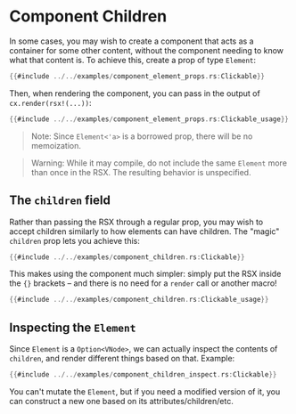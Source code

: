# Component Children

In some cases, you may wish to create a component that acts as a container for some other content, without the component needing to know what that content is. To achieve this, create a prop of type `Element`:

```rust
{{#include ../../examples/component_element_props.rs:Clickable}}
```

Then, when rendering the component, you can pass in the output of `cx.render(rsx!(...))`:

```rust
{{#include ../../examples/component_element_props.rs:Clickable_usage}}
```

> Note: Since `Element<'a>` is a borrowed prop, there will be no memoization.

> Warning: While it may compile, do not include the same `Element` more than once in the RSX. The resulting behavior is unspecified.

## The `children` field

Rather than passing the RSX through a regular prop, you may wish to accept children similarly to how elements can have children. The "magic" `children` prop lets you achieve this:

```rust
{{#include ../../examples/component_children.rs:Clickable}}
```

This makes using the component much simpler: simply put the RSX inside the `{}` brackets – and there is no need for a `render` call or another macro!

```rust
{{#include ../../examples/component_children.rs:Clickable_usage}}
```

## Inspecting the `Element`

Since `Element` is a `Option<VNode>`, we can actually inspect the contents of `children`, and render different things based on that. Example:

```rust
{{#include ../../examples/component_children_inspect.rs:Clickable}}
```

You can't mutate the `Element`, but if you need a modified version of it, you can construct a new one based on its attributes/children/etc.
